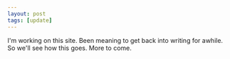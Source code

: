 ```yaml
---
layout: post
tags: [update]
---
```


I'm working on this site. Been meaning to get back into writing for awhile. So we'll see how this goes. More to come.
